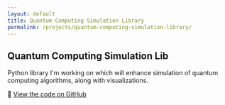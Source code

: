 ```yaml
---
layout: default
title: Quantum Computing Simulation Library
permalink: /projects/quantum-computing-simulation-library/
---
```


## Quantum Computing Simulation Lib

Python library I'm working on which will enhance simulation of quantum computing algorithms, along with visualizations.

🔗 [View the code on GitHub](https://github.com/Vytis-K/QuantumSimulationLib)